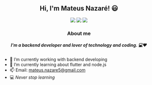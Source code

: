 <h2 align="center">Hi, I'm Mateus Nazaré! 😃 </h2>

<div align="center">
  <a href="https://www.linkedin.com/in/mateus-nazar%C3%A9-tavares-355203187/" target="_blank"><img src="https://img.shields.io/badge/LinkedIn-0077B5?style=for-the-badge&logo=linkedin&logoColor=white" target="_blank"></a>
  <a href="https://www.facebook.com/mateus.nazare.9/about" target="_blank"><img src="https://img.shields.io/badge/Facebook-1877F2?style=for-the-badge&logo=facebook&logoColor=white" target="_blank"></a>
  <a href="https://www.instagram.com/mateus_tavares11/tagged/?hl=pt-br" target="_blank"><img src="https://img.shields.io/badge/Instagram-E4405F?style=for-the-badge&logo=instagram&logoColor=white" target="_blank"></a>
</div>
<h3 align="center">About me</h3>
<h5 align="center"> I'm a backend developer and lover of technology and coding. 💻❤️ </h5>

- 🔭 I’m currently working with backend developing
- 🌱 I’m currently learning about flutter and node.js
- 📫 Email: mateus.nazare5@gmail.com
- 💻 *Never stop learning*

